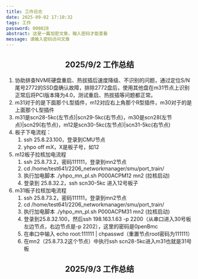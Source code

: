 ```yaml
---
title: 工作日志
date: 2025-09-02 17:10:32
tags: 工作
password: 000828
abstract: 这是一篇加密文章，输入密码才能查看
message: 请输入密码访问文章
---
```


<h2><center>2025/9/2  工作总结</center></h2>

1. 协助排查NVME硬盘重启、热拔插后速度降级、不识别的问题，通过定位S/N尾号2772的SSD盘确认故障，排除2772盘后，使用其他盘在m31节点上识别正常后将PCI版本降为4.0，测试重启、热拔插等问题都正常。
2. m31对于的是下面那个L型插件，m12对应右上角那个R型插件，m30对于的是上面那个L型插件
3. m31是scn28-5kc(左节点)|scn29-5kc(右节点)，m30是scn28(左节点)|scn29(右节点)，m12是scn30-5kc(左节点)|scn31-5kc(右节点)
4. 板子下电流程：
   1. ssh 25.8.23.100，登录到CMU节点
   2. yhpo off mX，X是板子号，如12
5. m12板子拉核加电流程
   1. ssh 25.8.73.2，密码111111，登录到mn2节点
   2. cd /home/test641/2206_networkmanager/smu/port_train/
   3. 执行加电脚本 ./yhpo_mn_pl.sh P000ACPM12 mn2 (拉核启动)
   4. 登录到 25.8.32.2，ssh scn30-5kc 进入12号板子
6. m31板子拉核加电流程
   1. ssh 25.8.73.2，密码111111，登录到mn2节点
   2. cd /home/test641/2206_networkmanager/smu/port_train/
   3. 执行加电脚本 ./yhpo_mn_pl.sh P000ACPM31 mn2 (拉核启动)
   4. 登录到25.8.32.100，然后ssh 198.163.1.63 -p 2200（从串口进入30号板左边节点，右边节点是-p 2202），这里的密码是0penBmc
   5. 在串口中输入 echo root:111111 | chpasswd（重置节点root密码为111111）
   6. 在mn2（25.8.73.2这个节点）中执行ssh scn28-5kc进入m31也就是31号板



<h2><center>2025/9/3  工作总结</center></h2>
